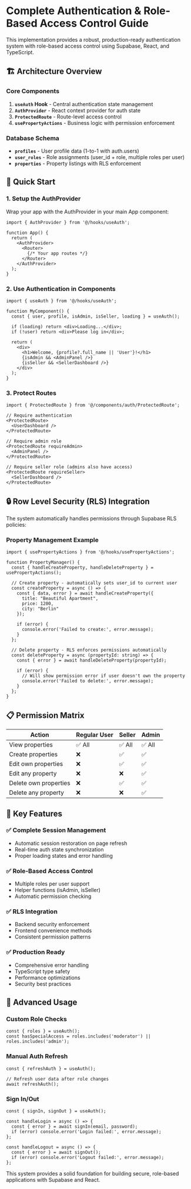 
# Complete Authentication & Role-Based Access Control Guide

This implementation provides a robust, production-ready authentication system with role-based access control using Supabase, React, and TypeScript.

## 🏗️ Architecture Overview

### Core Components

1. **`useAuth` Hook** - Central authentication state management
2. **`AuthProvider`** - React context provider for auth state
3. **`ProtectedRoute`** - Route-level access control
4. **`usePropertyActions`** - Business logic with permission enforcement

### Database Schema

- **`profiles`** - User profile data (1-to-1 with auth.users)
- **`user_roles`** - Role assignments (user_id + role, multiple roles per user)
- **`properties`** - Property listings with RLS enforcement

## 🚀 Quick Start

### 1. Setup the AuthProvider

Wrap your app with the AuthProvider in your main App component:

```tsx
import { AuthProvider } from '@/hooks/useAuth';

function App() {
  return (
    <AuthProvider>
      <Router>
        {/* Your app routes */}
      </Router>
    </AuthProvider>
  );
}
```

### 2. Use Authentication in Components

```tsx
import { useAuth } from '@/hooks/useAuth';

function MyComponent() {
  const { user, profile, isAdmin, isSeller, loading } = useAuth();

  if (loading) return <div>Loading...</div>;
  if (!user) return <div>Please log in</div>;

  return (
    <div>
      <h1>Welcome, {profile?.full_name || 'User'}!</h1>
      {isAdmin && <AdminPanel />}
      {isSeller && <SellerDashboard />}
    </div>
  );
}
```

### 3. Protect Routes

```tsx
import { ProtectedRoute } from '@/components/auth/ProtectedRoute';

// Require authentication
<ProtectedRoute>
  <UserDashboard />
</ProtectedRoute>

// Require admin role
<ProtectedRoute requireAdmin>
  <AdminPanel />
</ProtectedRoute>

// Require seller role (admins also have access)
<ProtectedRoute requireSeller>
  <SellerDashboard />
</ProtectedRoute>
```

## 🔒 Row Level Security (RLS) Integration

The system automatically handles permissions through Supabase RLS policies:

### Property Management Example

```tsx
import { usePropertyActions } from '@/hooks/usePropertyActions';

function PropertyManager() {
  const { handleCreateProperty, handleDeleteProperty } = usePropertyActions();

  // Create property - automatically sets user_id to current user
  const createProperty = async () => {
    const { data, error } = await handleCreateProperty({
      title: "Beautiful Apartment",
      price: 1200,
      city: "Berlin"
    });
    
    if (error) {
      console.error('Failed to create:', error.message);
    }
  };

  // Delete property - RLS enforces permissions automatically
  const deleteProperty = async (propertyId: string) => {
    const { error } = await handleDeleteProperty(propertyId);
    
    if (error) {
      // Will show permission error if user doesn't own the property
      console.error('Failed to delete:', error.message);
    }
  };
}
```

## 📋 Permission Matrix

| Action | Regular User | Seller | Admin |
|--------|-------------|---------|-------|
| View properties | ✅ All | ✅ All | ✅ All |
| Create properties | ❌ | ✅ | ✅ |
| Edit own properties | ❌ | ✅ | ✅ |
| Edit any property | ❌ | ❌ | ✅ |
| Delete own properties | ❌ | ✅ | ✅ |
| Delete any property | ❌ | ❌ | ✅ |

## 🎯 Key Features

### ✅ Complete Session Management
- Automatic session restoration on page refresh
- Real-time auth state synchronization
- Proper loading states and error handling

### ✅ Role-Based Access Control
- Multiple roles per user support
- Helper functions (isAdmin, isSeller)
- Automatic permission checking

### ✅ RLS Integration
- Backend security enforcement
- Frontend convenience methods
- Consistent permission patterns

### ✅ Production Ready
- Comprehensive error handling
- TypeScript type safety
- Performance optimizations
- Security best practices

## 🔧 Advanced Usage

### Custom Role Checks

```tsx
const { roles } = useAuth();
const hasSpecialAccess = roles.includes('moderator') || roles.includes('admin');
```

### Manual Auth Refresh

```tsx
const { refreshAuth } = useAuth();

// Refresh user data after role changes
await refreshAuth();
```

### Sign In/Out

```tsx
const { signIn, signOut } = useAuth();

const handleLogin = async () => {
  const { error } = await signIn(email, password);
  if (error) console.error('Login failed:', error.message);
};

const handleLogout = async () => {
  const { error } = await signOut();
  if (error) console.error('Logout failed:', error.message);
};
```

This system provides a solid foundation for building secure, role-based applications with Supabase and React.

